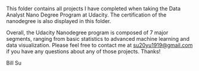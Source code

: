 This folder contains all projects I have completed when taking the Data Analyst Nano Degree Program at Udacity. The certification of the nanodegree is also displayed in this folder. 

Overall, the Udacity Nanodegree program is composed of 7 major segments, ranging from basic statistics to advanced machine learning and data visualization. Please feel free to contact me at su20yu1919@gmail.com if you have any questions about any of those projects. Thanks!

Bill Su